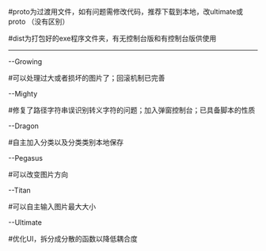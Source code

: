 #proto为过渡用文件，如有问题需修改代码，推荐下载到本地，改ultimate或proto （没有区别）

#dist为打包好的exe程序文件夹，有无控制台版和有控制台版供使用

---

--Growing

#可以处理过大或者损坏的图片了；回滚机制已完善

--Mighty

#修复了路径字符串误识别转义字符的问题；加入弹窗控制台；已具备脚本的性质

--Dragon

#自主加入分类以及分类类别本地保存

--Pegasus

#可以改变图片方向

--Titan

#可以自主输入图片最大大小

--Ultimate

#优化UI，拆分成分散的函数以降低耦合度